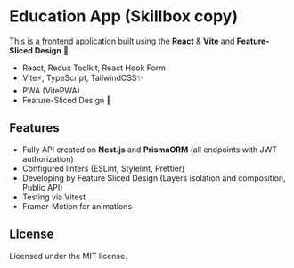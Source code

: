 # Education App (Skillbox copy)

This is a frontend application built using the **React** & **Vite** and **Feature-Sliced Design** 🍰.

- React, Redux Toolkit, React Hook Form
- Vite⚡, TypeScript, TailwindCSS✨
- PWA (VitePWA)
- Feature-Sliced Design 🍰

## Features

- Fully API created on **Nest.js** and **PrismaORM** (all endpoints with JWT authorization)
- Configured linters (ESLint, Stylelint, Prettier)
- Developing by Feature Sliced Design (Layers isolation and composition, Public API)
- Testing via Vitest
- Framer-Motion for animations

## License

Licensed under the MIT license.
